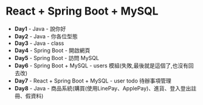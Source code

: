 ﻿# React + Spring Boot + MySQL

- **Day1** - Java - 說你好
- **Day2** - Java - 你各位型態
- **Day3** - Java - class
- **Day4** - Spring Boot - 開啟網頁
- **Day5** - Spring Boot - 訪問 MySQL
- **Day6** - Spring Boot + MySQL - users 模組(失敗,最後就是這個了,也沒有回去改)
- **Day7** - React + Spring Boot + MySQL - user todo 待辦事項管理
- **Day8** - Java - 商品系統(購買(使用LinePay、ApplePay)、進貨、登入登出註冊、假資料)

